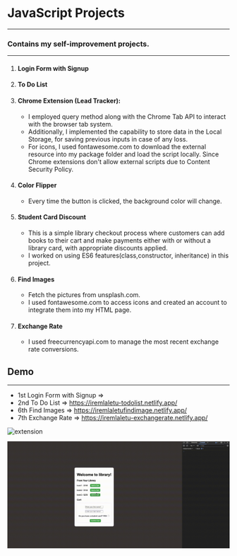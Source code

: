 # JavaScript Projects
* * *
### Contains my self-improvement projects.
* * *
1. #### Login Form with Signup
2. #### To Do List
3. #### Chrome Extension (Lead Tracker):
    * I employed query method along with the Chrome Tab API to interact with the browser tab system. 
    * Additionally, I implemented the capability to store data in the Local Storage, for saving previous inputs in case of any loss. 
    * For icons, I used fontawesome.com to download the external resource into my package folder and load the script locally. Since Chrome extensions don't allow external scripts due to Content Security Policy. 
4. #### Color Flipper
    * Every time the button is clicked, the background color will change.
5. #### Student Card Discount
    * This is a simple library checkout process where customers can add books to their cart and make payments either with or without a library card, with appropriate discounts applied.
    * I worked on using ES6 features(class,constructor, inheritance) in this project.
6. #### Find Images
    * Fetch the pictures from unsplash.com.
    * I used fontawesome.com to access icons and created an account to integrate them into my HTML page.
7. #### Exchange Rate
    * I used freecurrencyapi.com to manage the most recent exchange rate conversions.
## Demo
* * *

* 1st Login Form with Signup => 
* 2nd To Do List => https://iremlaletu-todolist.netlify.app/
* 6th Find Images => https://iremlaletufindimage.netlify.app/
* 7th Exchange Rate => https://iremlaletu-exchangerate.netlify.app/


![extension](img/extension.gif)

![student](img/studentDiscount.gif)
